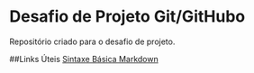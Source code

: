 # Desafio de Projeto Git/GitHubo
Repositório criado para o desafio de projeto.

##Links Úteis
[Sintaxe Básica Markdown](https://www.markdownguide.org/getting-started/)
